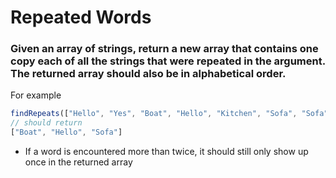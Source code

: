 # Repeated Words

### Given an array of strings, return a new array that contains one copy each of all the strings that were repeated in the argument. The returned array should also be in alphabetical order.

For example

```javascript
findRepeats(["Hello", "Yes", "Boat", "Hello", "Kitchen", "Sofa", "Sofa", "Hello", "Boat"])
// should return
["Boat", "Hello", "Sofa"]
```

* If a word is encountered more than twice, it should still only show up once in the returned array